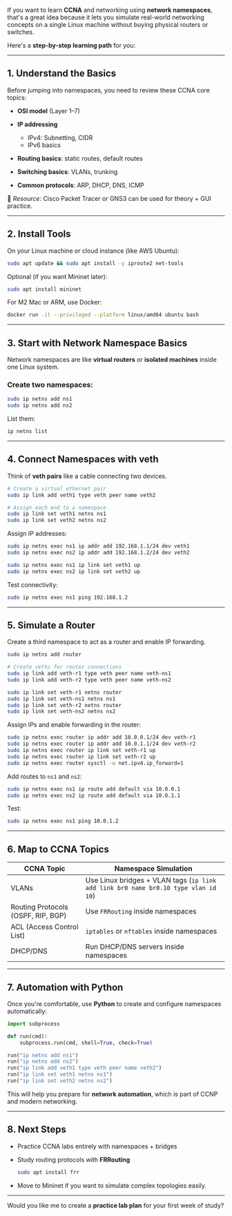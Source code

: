 If you want to learn **CCNA** and networking using **network namespaces**, that's a great idea because it lets you simulate real-world networking concepts on a single Linux machine without buying physical routers or switches.

Here's a **step-by-step learning path** for you:

---

## 1. **Understand the Basics**

Before jumping into namespaces, you need to review these CCNA core topics:

* **OSI model** (Layer 1–7)
* **IP addressing**

  * IPv4: Subnetting, CIDR
  * IPv6 basics
* **Routing basics**: static routes, default routes
* **Switching basics**: VLANs, trunking
* **Common protocols**: ARP, DHCP, DNS, ICMP

📝 *Resource*: Cisco Packet Tracer or GNS3 can be used for theory + GUI practice.

---

## 2. **Install Tools**

On your Linux machine or cloud instance (like AWS Ubuntu):

```bash
sudo apt update && sudo apt install -y iproute2 net-tools
```

Optional (if you want Mininet later):

```bash
sudo apt install mininet
```

For M2 Mac or ARM, use Docker:

```bash
docker run -it --privileged --platform linux/amd64 ubuntu bash
```

---

## 3. **Start with Network Namespace Basics**

Network namespaces are like **virtual routers** or **isolated machines** inside one Linux system.

### Create two namespaces:

```bash
sudo ip netns add ns1
sudo ip netns add ns2
```

List them:

```bash
ip netns list
```

---

## 4. **Connect Namespaces with veth**

Think of **veth pairs** like a cable connecting two devices.

```bash
# Create a virtual ethernet pair
sudo ip link add veth1 type veth peer name veth2

# Assign each end to a namespace
sudo ip link set veth1 netns ns1
sudo ip link set veth2 netns ns2
```

Assign IP addresses:

```bash
sudo ip netns exec ns1 ip addr add 192.168.1.1/24 dev veth1
sudo ip netns exec ns2 ip addr add 192.168.1.2/24 dev veth2

sudo ip netns exec ns1 ip link set veth1 up
sudo ip netns exec ns2 ip link set veth2 up
```

Test connectivity:

```bash
sudo ip netns exec ns1 ping 192.168.1.2
```

---

## 5. **Simulate a Router**

Create a third namespace to act as a router and enable IP forwarding.

```bash
sudo ip netns add router

# Create veths for router connections
sudo ip link add veth-r1 type veth peer name veth-ns1
sudo ip link add veth-r2 type veth peer name veth-ns2

sudo ip link set veth-r1 netns router
sudo ip link set veth-ns1 netns ns1
sudo ip link set veth-r2 netns router
sudo ip link set veth-ns2 netns ns2
```

Assign IPs and enable forwarding in the router:

```bash
sudo ip netns exec router ip addr add 10.0.0.1/24 dev veth-r1
sudo ip netns exec router ip addr add 10.0.1.1/24 dev veth-r2
sudo ip netns exec router ip link set veth-r1 up
sudo ip netns exec router ip link set veth-r2 up
sudo ip netns exec router sysctl -w net.ipv4.ip_forward=1
```

Add routes to `ns1` and `ns2`:

```bash
sudo ip netns exec ns1 ip route add default via 10.0.0.1
sudo ip netns exec ns2 ip route add default via 10.0.1.1
```

Test:

```bash
sudo ip netns exec ns1 ping 10.0.1.2
```

---

## 6. **Map to CCNA Topics**

| **CCNA Topic**                     | **Namespace Simulation**                                                           |
| ---------------------------------- | ---------------------------------------------------------------------------------- |
| VLANs                              | Use Linux bridges + VLAN tags (`ip link add link br0 name br0.10 type vlan id 10`) |
| Routing Protocols (OSPF, RIP, BGP) | Use `FRRouting` inside namespaces                                                  |
| ACL (Access Control List)          | `iptables` or `nftables` inside namespaces                                         |
| DHCP/DNS                           | Run DHCP/DNS servers inside namespaces                                             |

---

## 7. **Automation with Python**

Once you're comfortable, use **Python** to create and configure namespaces automatically:

```python
import subprocess

def run(cmd):
    subprocess.run(cmd, shell=True, check=True)

run("ip netns add ns1")
run("ip netns add ns2")
run("ip link add veth1 type veth peer name veth2")
run("ip link set veth1 netns ns1")
run("ip link set veth2 netns ns2")
```

This will help you prepare for **network automation**, which is part of CCNP and modern networking.

---

## 8. **Next Steps**

* Practice CCNA labs entirely with namespaces + bridges
* Study routing protocols with **FRRouting**

  ```bash
  sudo apt install frr
  ```
* Move to Mininet if you want to simulate complex topologies easily.

---

Would you like me to create a **practice lab plan** for your first week of study?
